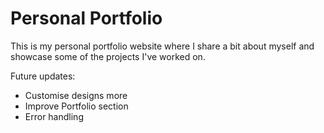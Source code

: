 # Personal Portfolio

This is my personal portfolio website where I share a bit about myself and showcase some of the projects I've worked on.

Future updates:
- Customise designs more
- Improve Portfolio section 
- Error handling
